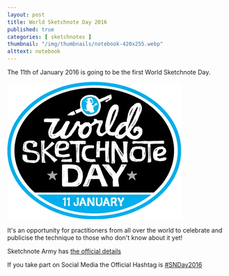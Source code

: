 ```yaml
---
layout: post
title: World Sketchnote Day 2016
published: true 
categories: [ sketchnotes ]
thumbnail: "/img/thumbnails/notebook-420x255.webp"
alttext: notebook
---
```


The 11th of January 2016 is going to be the first World Sketchnote Day. 

![logo](/img/posts/world-sketchnote-day-2016/wsd-logo-400px.webp  "logo")

It's an opportunity for practitioners from all over the world to celebrate and publicise the 
technique to those who don't know about it yet!

Sketchnote Army has [the official details](http://sketchnotearmy.com/world-sketchnote-day/)

If you take part on Social Media the Official Hashtag is [#SNDay2016](https://twitter.com/hashtag/SNDay2016?src=hash)

